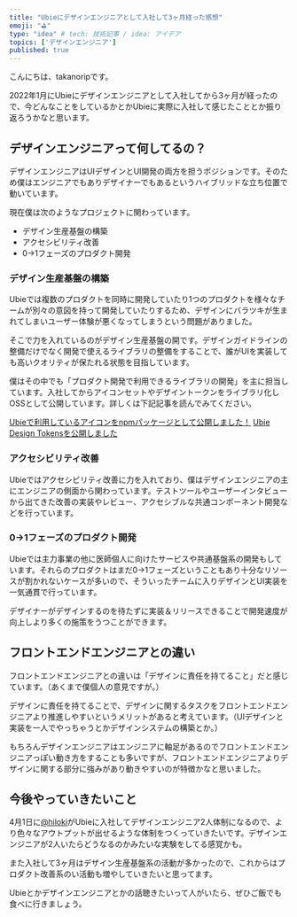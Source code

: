 ```yaml
---
title: "Ubieにデザインエンジニアとして入社して3ヶ月経った感想"
emoji: "⛳"
type: "idea" # tech: 技術記事 / idea: アイデア
topics: ['デザインエンジニア']
published: true
---
```


こんにちは、takanoripです。

2022年1月にUbieにデザインエンジニアとして入社してから3ヶ月が経ったので、今どんなことをしているかとかUbieに実際に入社して感じたこととか振り返ろうかなと思います。

## デザインエンジニアって何してるの？

デザインエンジニアはUIデザインとUI開発の両方を担うポジションです。そのため僕はエンジニアでもありデザイナーでもあるというハイブリッドな立ち位置で動いています。

現在僕は次のようなプロジェクトに関わっています。

- デザイン生産基盤の構築
- アクセシビリティ改善
- 0->1フェーズのプロダクト開発

### デザイン生産基盤の構築

Ubieでは複数のプロダクトを同時に開発していたり1つのプロダクトを様々なチームが別々の意図を持って開発していたりするため、デザインにバラツキが生まれてしまいユーザー体験が悪くなってしまうという問題がありました。

そこで力を入れているのがデザイン生産基盤の開です。デザインガイドラインの整備だけでなく開発で使えるライブラリの整備をすることで、誰がUIを実装しても高いクオリティが保たれる状態を目指しています。

僕はその中でも「プロダクト開発で利用できるライブラリの開発」を主に担当しています。入社してからアイコンセットやデザイントークンをライブラリ化しOSSとして公開しています。詳しくは下記記事を読んでみてください。

[Ubieで利用しているアイコンをnpmパッケージとして公開しました！](https://zenn.dev/ubie/articles/44d0eab3458cc0)
[Ubie Design Tokensを公開しました](https://zenn.dev/ubie/articles/7a6413af237eae)

### アクセシビリティ改善

Ubieではアクセシビリティ改善に力を入れており、僕はデザインエンジニアの主にエンジニアの側面から関わっています。テストツールやユーザーインタビューから出てきた改善の実装やレビュー、アクセシブルな共通コンポーネント開発などを行っています。

### 0->1フェーズのプロダクト開発

Ubieでは主力事業の他に医師個人に向けたサービスや共通基盤系の開発もしています。それらのプロダクトはまだ0->1フェーズということもあり十分なリソースが割かれないケースが多いので、そういったチームに入りデザインとUI実装を一気通貫で行っています。

デザイナーがデザインするのを待たずに実装＆リリースできることで開発速度が向上しより多くの施策をうつことができます。

## フロントエンドエンジニアとの違い

フロントエンドエンジニアとの違いは「デザインに責任を持てること」だと感じています。（あくまで僕個人の意見ですが。）

デザインに責任を持てることで、デザインに関するタスクをフロントエンドエンジニアより推進しやすいというメリットがあると考えています。（UIデザインと実装を一人でやっちゃうとかデザインシステムの構築とか。）

もちろんデザインエンジニアはエンジニアに軸足があるのでフロントエンドエンジニアっぽい動き方をすることも多いですが、フロントエンドエンジニアよりデザインに関する部分に強みがあり動きやすいのが特徴かなと思いました。

## 今後やっていきたいこと

4月1日に[@hiloki](https://twitter.com/hiloki)がUbieに入社してデザインエンジニア2人体制になるので、より色々なアウトプットが出せるような体制をつくっていきたいです。デザインエンジニアが2人いたらどうなるのかみたいな実験をしてる感覚かも。

また入社して3ヶ月はデザイン生産基盤系の活動が多かったので、これからはプロダクト改善系のい活動も増やしていきたいと思ってます。

Ubieとかデザインエンジニアとかの話聴きたいって人がいたら、ぜひご飯でも食べに行きましょう。